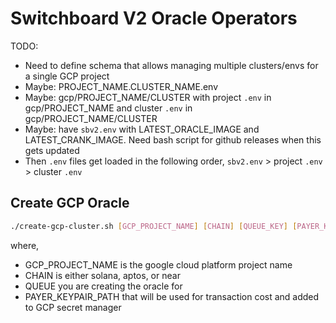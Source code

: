 # Switchboard V2 Oracle Operators

TODO:

- Need to define schema that allows managing multiple clusters/envs for a single
  GCP project
- Maybe: PROJECT_NAME.CLUSTER_NAME.env
- Maybe: gcp/PROJECT_NAME/CLUSTER with project `.env` in gcp/PROJECT_NAME and
  cluster `.env` in gcp/PROJECT_NAME/CLUSTER
- Maybe: have `sbv2.env` with LATEST_ORACLE_IMAGE and LATEST_CRANK_IMAGE. Need
  bash script for github releases when this gets updated
- Then `.env` files get loaded in the following order, `sbv2.env` > project
  `.env` > cluster `.env`

## Create GCP Oracle

```bash
./create-gcp-cluster.sh [GCP_PROJECT_NAME] [CHAIN] [QUEUE_KEY] [PAYER_KEYPAIR_PATH]
```

where,

- GCP_PROJECT_NAME is the google cloud platform project name
- CHAIN is either solana, aptos, or near
- QUEUE you are creating the oracle for
- PAYER_KEYPAIR_PATH that will be used for transaction cost and added to GCP
  secret manager
